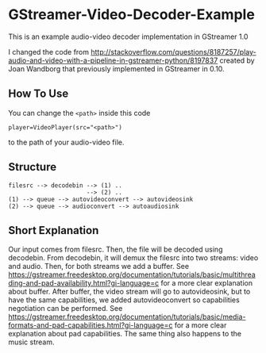 # GStreamer-Video-Decoder-Example
This is an example audio-video decoder implementation in GStreamer 1.0

I changed the code from http://stackoverflow.com/questions/8187257/play-audio-and-video-with-a-pipeline-in-gstreamer-python/8197837 created by Joan Wandborg that previously implemented in GStreamer in 0.10.

## How To Use
You can change the `<path>` inside this code
```
player=VideoPlayer(src="<path>")
```
to the path of your audio-video file.

## Structure
```
filesrc --> decodebin --> (1) ..
                      --> (2) ..
(1) --> queue --> autovideoconvert --> autovideosink
(2) --> queue --> audioconvert --> autoaudiosink
```

## Short Explanation
Our input comes from filesrc. Then, the file will be decoded using decodebin. From decodebin, it will demux the filesrc into two streams: video and audio. Then, for both streams we add a buffer. See https://gstreamer.freedesktop.org/documentation/tutorials/basic/multithreading-and-pad-availability.html?gi-language=c for a more clear explanation about buffer. After buffer, the video stream will go to autovideosink, but to have the same capabilities, we added autovideoconvert so capabilities negotiation can be performed. See https://gstreamer.freedesktop.org/documentation/tutorials/basic/media-formats-and-pad-capabilities.html?gi-language=c for a more clear explanation about pad capabilities. The same thing also happens to the music stream.